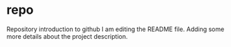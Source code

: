 # repo
Repository introduction to github
I am editing the README file. Adding some more details about the project description.

